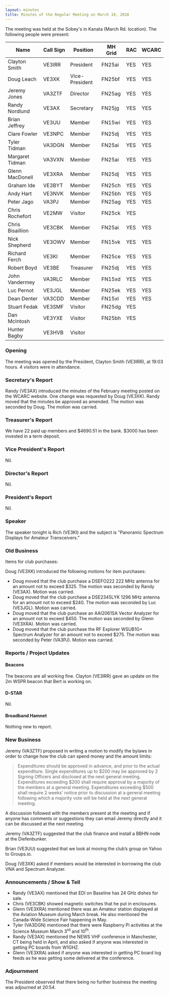 ```yaml
---
layout: minutes
title: Minutes of the Regular Meeting on March 19, 2018
---
```


The meeting was held at the Sobey's in Kanata (March Rd. location).
The following people were present:

| Name             | Call Sign | Position       | MH Grid | RAC | WCARC |
|------------------|-----------|----------------|---------|-----|-------|
| Clayton Smith    | VE3IRR    | President      | FN25ai  | YES |  YES  |
| Doug Leach       | VE3XK     | Vice-President | FN25bf  | YES |  YES  |
| Jeremy Jones     | VA3ZTF    | Director       | FN25ag  | YES |  YES  |
| Randy Nordlund   | VE3AX     | Secretary      | FN25jg  | YES |  YES  |
| Brian Jeffrey    | VE3UU     | Member         | FN15wi  | YES |  YES  |
| Clare Fowler     | VE3NPC    | Member         | FN25dj  | YES |  YES  |
| Tyler Tidman     | VA3DGN    | Member         | FN25ai  | YES |  YES  |
| Margaret Tidman  | VA3VXN    | Member         | FN25ai  | YES |  YES  |
| Glenn MacDonell  | VE3XRA    | Member         | FN25dj  | YES |  YES  |
| Graham Ide       | VE3BYT    | Member         | FN25ch  | YES |  YES  |
| Andy Hart        | VE3NVK    | Member         | FN25bh  | YES |  YES  |
| Peter Jago       | VA3PJ     | Member         | FN25ag  | YES |  YES  |
| Chris Rochefort  | VE2MW     | Visitor        | FN25ck  | YES |       |
| Chris Bisaillion | VE3CBK    | Member         | FN25ai  | YES |  YES  |
| Nick Shepherd    | VE3OWV    | Member         | FN15vk  | YES |  YES  |
| Richard Ferch    | VE3KI     | Member         | FN25ce  | YES |  YES  |
| Robert Boyd      | VE3BE     | Treasurer      | FN25dj  | YES |  YES  |
| John Vandermey   | VA3RLC    | Member         | FN15xd  | YES |  YES  |
| Luc Pernot       | VE3JGL    | Member         | FN25ek  | YES |  YES  |
| Dean Denter      | VA3CDD    | Member         | FN15xl  | YES |  YES  |
| Stuart Fedak     | VE3SMF    | Visitor        | FN25dg  | YES |       |
| Dan McIntosh     | VE3YXE    | Visitor        | FN25bh  | YES |       |
| Hunter Bagby     | VE3HVB    | Visitor        |         |     |       |

### Opening

The meeting was opened by the President, Clayton Smith (VE3IRR), at 19:03 hours.
4 visitors were in attendance.

### Secretary's Report

Randy (VE3AX) introduced the minutes of the February meeting posted on the WCARC website. One change was requested by Doug (VE3XK).
Randy moved that the minutes be approved as amended. The motion was seconded by Doug.
The motion was carried.

### Treasurer's Report

We have 22 paid up members and $4690.51 in the bank. $3000 has been invested in a term deposit.

### Vice President's Report

Nil.

### Director's Report

Nil.

### President's Report

Nil.

### Speaker

The speaker tonight is Rich (VE3KI) and the subject is "Panoramic Spectrum Displays for Amateur Transceivers."

### Old Business

Items for club purchases:

Doug (VE3XK) introduced the following motions for item purchases:

* Doug moved that the club purchase a DSEFO222 222 MHz antenna for an amount not to exceed $325. The motion was seconded by Randy (VE3AX). Motion was carried.
* Doug moved that the club purchase a DSE2345LYK 1296 MHz antenna for an amount not to exceed $240. The motion was seconded by Luc (VE3JGL). Motion was carried.
* Doug moved that the club purchase an AAI2061SA Vector Analyzer for an amount not to exceed $450. The motion was seconded by Glenn (VE3XRA). Motion was carried.
* Doug moved that the club purchase the RF Explorer WSUB1G+ Spectrum Analyzer for an amount not to exceed $275. The motion was seconded by Peter (VA3PJ). Motion was carried.

### Reports / Project Updates

#### Beacons

The beacons are all working fine.
Clayton (VE3IRR) gave an update on the 2m WSPR beacon that Bert is working on.

#### D-STAR

Nil.

#### Broadband Hamnet

Nothing new to report.

### New Business

Jeremy (VA3ZTF) proposed in writing a motion to modify the bylaws in order to change how the club can spend money and the amount limits:

> Expenditures should be approved in advance, and prior to the actual expenditure. Single expenditures up to $200 may be approved by 2 Signing Officers and disclosed at the next general meeting. Expenditures exceeding $200 shall require approval by a majority of the members at a general meeting. Expenditures exceeding $500 shall require 2 weeks’ notice prior to discussion at a general meeting following which a majority vote will be held at the next general meeting.

A discussion followed with the members present at the meeting and if anyone has comments or suggestions they can email Jeremy directly and it can be discussed at the next meeting.

Jeremy (VA3ZTF) suggested that the club finance and install a BBHN node at the Diefenbunker.

Brian (VE3UU) suggested that we look at moving the club’s group on Yahoo to Groups.io.

Doug (VE3XK) asked if members would be interested in borrowing the club VNA and Spectrum Analyzer.

### Announcements / Show & Tell

* Randy (VE3AX) mentioned that EDI on Baseline has 24 GHz dishes for sale.
* Chris (VE3CBK) showed magnetic switches that he put in enclosures.
* Glenn (VE3XRA) mentioned there was an Amateur station displayed at the Aviation Museum during March break. He also mentioned the Canada-Wide Science Fair happening in May.
* Tyler (VA3DGN) mentioned that there were Raspberry Pi activities at the Science Museum March 3<sup>rd</sup> and 10<sup>th</sup>.
* Randy (VE3AX) mentioned the NEWS VHF conference in Manchester, CT being held in April, and also asked if anyone was interested in getting PC boards from W1GHZ.
* Glenn (VE3XRA) asked if anyone was interested in getting PC board log feeds as he was getting some delivered at the conference.

### Adjournment

The President observed that there being no further business the meeting was
adjourned at 20:54.
